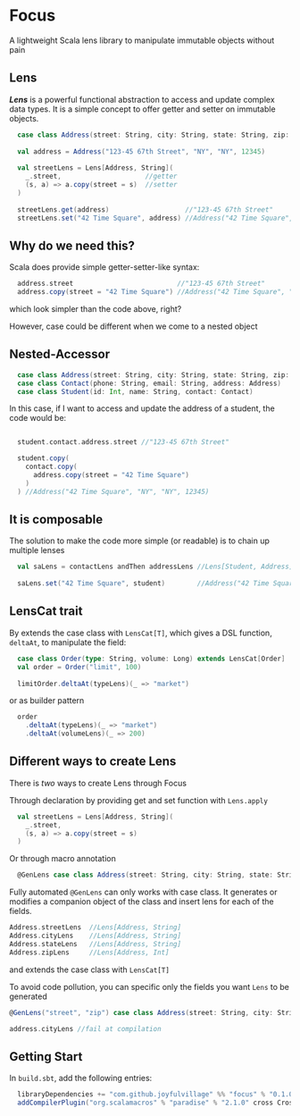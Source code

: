 Focus
=====

A lightweight Scala lens library to manipulate immutable objects without pain

## Lens

***Lens*** is a powerful functional abstraction to access and update complex data types.
It is a simple concept to offer getter and setter on immutable objects.

```scala
  case class Address(street: String, city: String, state: String, zip: Int)
  
  val address = Address("123-45 67th Street", "NY", "NY", 12345)
  
  val streetLens = Lens[Address, String](
    _.street,                     //getter
    (s, a) => a.copy(street = s)  //setter
  )
  
  streetLens.get(address)                   //"123-45 67th Street"
  streetLens.set("42 Time Square", address) //Address("42 Time Square", "NY", "NY", 12345)
```

## Why do we need this?

Scala does provide simple getter-setter-like syntax:

```scala
  address.street                          //"123-45 67th Street"
  address.copy(street = "42 Time Square") //Address("42 Time Square", "NY", "NY", 12345)
```

which look simpler than the code above, right?

However, case could be different when we come to a nested object

## Nested-Accessor
```scala
  case class Address(street: String, city: String, state: String, zip: Int)
  case class Contact(phone: String, email: String, address: Address)
  case class Student(id: Int, name: String, contact: Contact)
```

In this case, if I want to access and update the address of a student, the code would be:

```scala

  student.contact.address.street //"123-45 67th Street"

  student.copy(
    contact.copy(
      address.copy(street = "42 Time Square")
    )
  ) //Address("42 Time Square", "NY", "NY", 12345)
```

## It is composable

The solution to make the code more simple (or readable) is to chain up multiple lenses

```scala
  val saLens = contactLens andThen addressLens //Lens[Student, Address]
  
  saLens.set("42 Time Square", student)        //Address("42 Time Square", "NY", "NY", 12345)
```

## LensCat trait

By extends the case class with `LensCat[T]`, which gives a DSL function, `deltaAt`, to manipulate the field:

```scala
  case class Order(type: String, volume: Long) extends LensCat[Order]
  val order = Order("limit", 100)
  
  limitOrder.deltaAt(typeLens)(_ => "market")
```

or as builder pattern 
```scala
  order
    .deltaAt(typeLens)(_ => "market")
    .deltaAt(volumeLens)(_ => 200)
```

## Different ways to create Lens
 
There is *two* ways to create Lens through Focus

Through declaration by providing get and set function with `Lens.apply`
```scala
  val streetLens = Lens[Address, String](
    _.street,
    (s, a) => a.copy(street = s)
  )
```

Or through macro annotation

```scala
  @GenLens case class Address(street: String, city: String, state: String, zip: Int)
```

Fully automated `@GenLens` can only works with case class. 
It generates or modifies a companion object of the class and insert lens for each of the fields.

```scala
Address.streetLens  //Lens[Address, String]
Address.cityLens    //Lens[Address, String]
Address.stateLens   //Lens[Address, String]
Address.zipLens     //Lens[Address, Int]
```

and extends the case class with `LensCat[T]`


To avoid code pollution, you can specific only the fields you want `Lens` to be generated

```scala
@GenLens("street", "zip") case class Address(street: String, city: String, state: String, zip: Int)

address.cityLens //fail at compilation
```

## Getting Start

In `build.sbt`, add the following entries:

```scala
  libraryDependencies += "com.github.joyfulvillage" %% "focus" % "0.1.0"
  addCompilerPlugin("org.scalamacros" % "paradise" % "2.1.0" cross CrossVersion.full)
```



